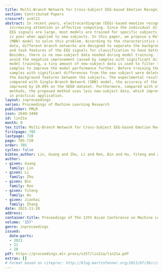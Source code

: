 ```yaml
---
title: Multi-Branch Network for Cross-Subject EEG-based Emotion Recognition
section: Contributed Papers
crossref: acml21
abstract: In recent years, electrocardiogram (EEG)-based emotion recognition has received
  increasing attention in affective computing. Since the individual differences of
  EEG signals are large, most models are trained for specific subjects, and the generalization
  is poor when applied to new subjects. In this paper, we propose a Multi-Branch Network
  (MBN) model to solve this problem. According to the characteristics of the cross-subject
  data, different branch networks are designed to separate the background features
  and task features of the EEG signals for classification to have better model performance.
  Besides, there is no new-subject data needed during model training. In order to
  avoid the negative improvement caused by samples with significant differences to
  model training, a tiny amount of new-subject data is used to filter the training
  samples to improve the model performance further. Before training the model, the
  samples with significant differences from the new subject were deleted by comparing
  the background features between the subjects. The experimental results show that
  compared with Single-Branch Network (SBN) model, the accuracy of the MBN model is
  improved by 20.89% on the SEED dataset. Furthermore, compared with other common
  methods, the proposed method uses less new-subject data, which improves its practicability
  in practical application.
layout: inproceedings
series: Proceedings of Machine Learning Research
publisher: PMLR
issn: 2640-3498
id: lin21a
month: 0
tex_title: Multi-Branch Network for Cross-Subject EEG-based Emotion Recognition
firstpage: 705
lastpage: 720
page: 705-720
order: 705
cycles: false
bibtex_author: Lin, Guang and Zhu, Li and Ren, Bin and Hu, Yiteng and Zhang, Jianhai
author:
- given: Guang
  family: Lin
- given: Li
  family: Zhu
- given: Bin
  family: Ren
- given: Yiteng
  family: Hu
- given: Jianhai
  family: Zhang
date: 2021-11-28
address:
container-title: Proceedings of The 13th Asian Conference on Machine Learning
volume: '157'
genre: inproceedings
issued:
  date-parts:
  - 2021
  - 11
  - 28
pdf: https://proceedings.mlr.press/v157/lin21a/lin21a.pdf
extras: []
# Format based on citeproc: http://blog.martinfenner.org/2013/07/30/citeproc-yaml-for-bibliographies/
---
```

